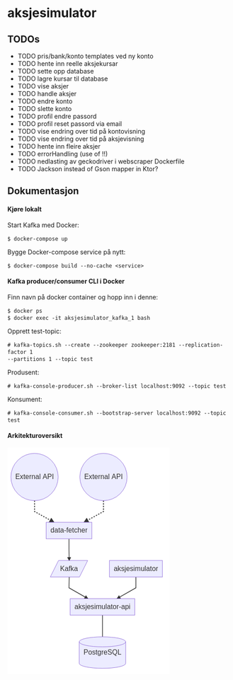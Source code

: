 # aksjesimulator

## TODOs


- TODO pris/bank/konto templates ved ny konto
- TODO hente inn reelle aksjekursar
- TODO sette opp database
- TODO lagre kursar til database
- TODO vise aksjer
- TODO handle aksjer
- TODO endre konto
- TODO slette konto
- TODO profil endre passord
- TODO profil reset passord via email
- TODO vise endring over tid på kontovisning
- TODO vise endring over tid på aksjevisning
- TODO hente inn fleire aksjer
- TODO errorHandling (use of !!)
- TODO nedlasting av geckodriver i webscraper Dockerfile
- TODO Jackson instead of Gson mapper in Ktor?
 

## Dokumentasjon

#### Kjøre lokalt

Start Kafka med Docker:
```
$ docker-compose up
```

Bygge Docker-compose service på nytt:
```
$ docker-compose build --no-cache <service>
```

#### Kafka producer/consumer CLI i Docker
Finn navn på docker container og hopp inn i denne:
```
$ docker ps
$ docker exec -it aksjesimulator_kafka_1 bash
```
Opprett test-topic:
```
# kafka-topics.sh --create --zookeeper zookeeper:2181 --replication-factor 1
--partitions 1 --topic test
```
Produsent:
```
# kafka-console-producer.sh --broker-list localhost:9092 --topic test
```
Konsument:
```
# kafka-console-consumer.sh --bootstrap-server localhost:9092 --topic test
```

#### Arkitekturoversikt
![Bilde oversikt](./docs/docs/overview.png)